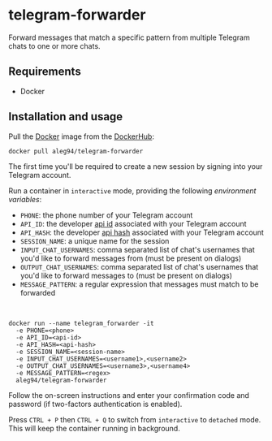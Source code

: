 # telegram-forwarder
Forward messages that match a specific pattern from multiple Telegram chats to one or more chats.

## Requirements
- Docker

## Installation and usage

Pull the [Docker](https://www.docker.com) image from the [DockerHub](https://hub.docker.com/r/aleg94/telegram-forwarder):

```
docker pull aleg94/telegram-forwarder
```

The first time you'll be required to create a new session by signing into your Telegram account.

Run a container in `interactive` mode, providing the following *environment variables*:

* `PHONE`: the phone number of your Telegram account
* `API_ID`: the developer [api id](https://core.telegram.org/api/obtaining_api_id) associated with your Telegram account
* `API_HASH`: the developer [api hash](https://core.telegram.org/api/obtaining_api_id) associated with your Telegram account
* `SESSION_NAME`: a unique name for the session
* `INPUT_CHAT_USERNAMES`: comma separated list of chat's usernames that you'd like to forward messages from (must be present on dialogs)
* `OUTPUT_CHAT_USERNAMES`: comma separated list of chat's usernames that you'd like to forward messages to (must be present on dialogs)
* `MESSAGE_PATTERN`: a regular expression that messages must match to be forwarded

<br>

```
docker run --name telegram_forwarder -it
  -e PHONE=<phone>
  -e API_ID=<api-id>
  -e API_HASH=<api-hash>
  -e SESSION_NAME=<session-name>
  -e INPUT_CHAT_USERNAMES=<username1>,<username2>
  -e OUTPUT_CHAT_USERNAMES=<username3>,<username4>
  -e MESSAGE_PATTERN=<regex>
  aleg94/telegram-forwarder
```

Follow the on-screen instructions and enter your confirmation code and password (if two-factors authentication is enabled).

Press `CTRL + P` then `CTRL + Q` to switch from `interactive` to `detached` mode.
This will keep the container running in background.
